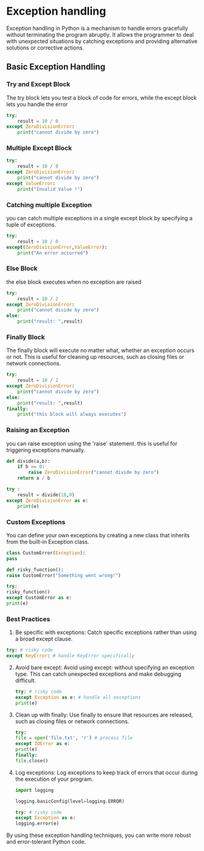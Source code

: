 # Exception handling

Exception handling in Python is a mechanism to handle errors gracefully without terminating the program abruptly. It allows the programmer to deal with unexpected situations by catching exceptions and providing alternative solutions or corrective actions.

## Basic Exception Handling

### Try and Except Block

The try block lets you test a block of code for errors, while the except block lets you handle the error

```python
try:
    result = 10 / 0
except ZeroDivisionError:
    print("cannot divide by zero")
```

### Multiple Except Block

```python
try:
    result = 10 / 0
except ZeroDivisionError:
    print("cannot divide by zero")
except ValueError:
    print("Invalid Value !")
```

### Catching multiple Exception

you can catch multiple exceptions in a single except block by specifying a tuple of exceptions.

```python
try:
    result = 10 / 0
except(ZeroDivisionError,ValueError):
    print("An error occurred")
```

### Else Block

the else block executes when no exception are raised

```python
try:
    result = 10 / 2
except ZeroDivisionError:
    print("cannot divide by zero")
else:
    print("result: ",result)
```

### Finally Block

The finally block will execute no matter what, whether an exception occurs or not. This is useful for cleaning up resources, such as closing files or network connections.

```python
try:
    result = 10 / 2
except ZeroDivisionError:
    print("cannot divide by zero")
else:
    print("result: ",result)
finally:
    print("this block will always executes")
```

### Raising an Exception

you can raise exception using the 'raise' statement.
this is useful for triggering exceptions manually.

```python
def divide(a,b):
    if b == 0:
        raise ZeroDivisionError("cannot divide by zero")
    return a / b

try :
    result = divide(10,0)
except ZeroDivisionError as e:
    print(e)
```

### Custom Exceptions

You can define your own exceptions by creating a new class that inherits from the built-in Exception class.

```python
class CustomError(Exception):
pass

def risky_function():
raise CustomError("Something went wrong!")

try:
risky_function()
except CustomError as e:
print(e)
```

### Best Practices

1.  Be specific with exceptions: Catch specific exceptions rather than using a broad except clause.

```python
try: # risky code
except KeyError: # handle KeyError specifically
```

2.  Avoid bare except: Avoid using except: without specifying an exception type. This can catch unexpected exceptions and make debugging difficult.

    ```python
    try: # risky code
    except Exception as e: # handle all exceptions
    print(e)
    ```

3.  Clean up with finally: Use finally to ensure that resources are released, such as closing files or network connections.

    ```python
    try:
    file = open('file.txt', 'r') # process file
    except IOError as e:
    print(e)
    finally:
    file.close()
    ```

4.  Log exceptions: Log exceptions to keep track of errors that occur during the execution of your program.

    ```python
    import logging

    logging.basicConfig(level=logging.ERROR)

    try: # risky code
    except Exception as e:
    logging.error(e)
    ```

By using these exception handling techniques, you can write more robust and error-tolerant Python code.
